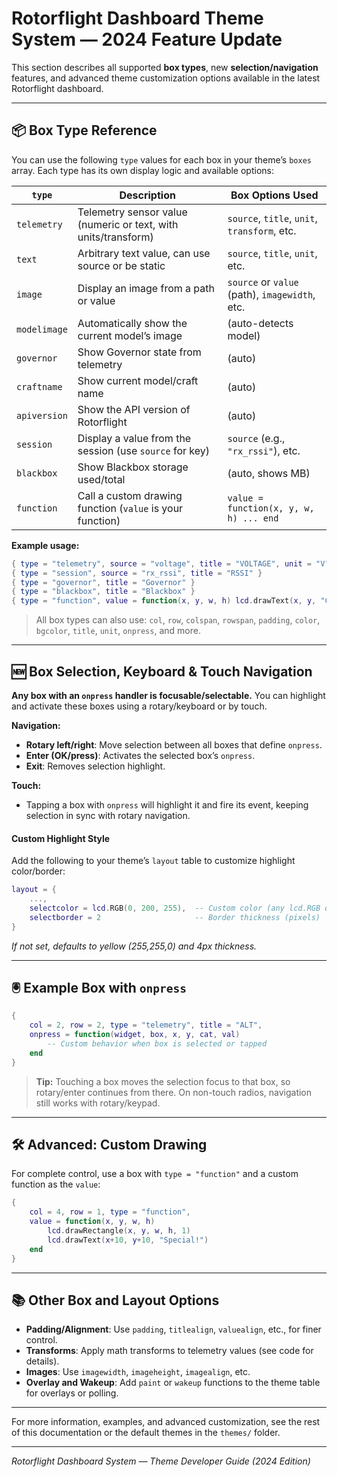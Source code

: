 
# Rotorflight Dashboard Theme System — 2024 Feature Update

This section describes all supported **box types**, new **selection/navigation** features, and advanced theme customization options available in the latest Rotorflight dashboard.

---

## 📦 Box Type Reference

You can use the following `type` values for each box in your theme’s `boxes` array. Each type has its own display logic and available options:

| `type`       | Description                                                                   | Box Options Used                              |
|--------------|-------------------------------------------------------------------------------|-----------------------------------------------|
| `telemetry`  | Telemetry sensor value (numeric or text, with units/transform)                | `source`, `title`, `unit`, `transform`, etc.  |
| `text`       | Arbitrary text value, can use source or be static                             | `source`, `title`, `unit`, etc.               |
| `image`      | Display an image from a path or value                                         | `source` or `value` (path), `imagewidth`, etc.|
| `modelimage` | Automatically show the current model’s image                                  | (auto-detects model)                          |
| `governor`   | Show Governor state from telemetry                                            | (auto)                                        |
| `craftname`  | Show current model/craft name                                                 | (auto)                                        |
| `apiversion` | Show the API version of Rotorflight                                           | (auto)                                        |
| `session`    | Display a value from the session (use `source` for key)                       | `source` (e.g., `"rx_rssi"`), etc.            |
| `blackbox`   | Show Blackbox storage used/total                                              | (auto, shows MB)                              |
| `function`   | Call a custom drawing function (`value` is your function)                     | `value = function(x, y, w, h) ... end`        |

**Example usage:**

```lua
{ type = "telemetry", source = "voltage", title = "VOLTAGE", unit = "V" }
{ type = "session", source = "rx_rssi", title = "RSSI" }
{ type = "governor", title = "Governor" }
{ type = "blackbox", title = "Blackbox" }
{ type = "function", value = function(x, y, w, h) lcd.drawText(x, y, "Custom!") end }
```

> All box types can also use: `col`, `row`, `colspan`, `rowspan`, `padding`, `color`, `bgcolor`, `title`, `unit`, `onpress`, and more.

---

## 🆕 Box Selection, Keyboard & Touch Navigation

**Any box with an `onpress` handler is focusable/selectable.**
You can highlight and activate these boxes using a rotary/keyboard or by touch.

**Navigation:**
- **Rotary left/right**: Move selection between all boxes that define `onpress`.
- **Enter (OK/press)**: Activates the selected box’s `onpress`.
- **Exit**: Removes selection highlight.

**Touch:**
- Tapping a box with `onpress` will highlight it and fire its event, keeping selection in sync with rotary navigation.

#### Custom Highlight Style

Add the following to your theme’s `layout` table to customize highlight color/border:

```lua
layout = {
    ...,
    selectcolor = lcd.RGB(0, 200, 255),  -- Custom color (any lcd.RGB or named color)
    selectborder = 2                     -- Border thickness (pixels)
}
```
*If not set, defaults to yellow (255,255,0) and 4px thickness.*

---

## 🖲️ Example Box with `onpress`

```lua
{
    col = 2, row = 2, type = "telemetry", title = "ALT",
    onpress = function(widget, box, x, y, cat, val)
        -- Custom behavior when box is selected or tapped
    end
}
```

> **Tip:** Touching a box moves the selection focus to that box, so rotary/enter continues from there. On non-touch radios, navigation still works with rotary/keypad.

---

## 🛠️ Advanced: Custom Drawing

For complete control, use a box with `type = "function"` and a custom function as the `value`:

```lua
{
    col = 4, row = 1, type = "function",
    value = function(x, y, w, h)
        lcd.drawRectangle(x, y, w, h, 1)
        lcd.drawText(x+10, y+10, "Special!")
    end
}
```

---

## 📚 Other Box and Layout Options

- **Padding/Alignment**: Use `padding`, `titlealign`, `valuealign`, etc., for finer control.
- **Transforms**: Apply math transforms to telemetry values (see code for details).
- **Images**: Use `imagewidth`, `imageheight`, `imagealign`, etc.
- **Overlay and Wakeup**: Add `paint` or `wakeup` functions to the theme table for overlays or polling.

---

For more information, examples, and advanced customization, see the rest of this documentation or the default themes in the `themes/` folder.

---

*Rotorflight Dashboard System — Theme Developer Guide (2024 Edition)*
